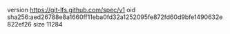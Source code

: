 version https://git-lfs.github.com/spec/v1
oid sha256:aed26788e8a1660ff11eba0fd32a1252095fe872fd60d9bfe1490632e822ef26
size 11284
